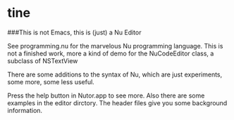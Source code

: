# tine
###This is not Emacs, this is (just) a Nu Editor

See programming.nu for the marvelous Nu programming language.
This is not a finished work,
more a kind of demo for the NuCodeEditor class, 
a subclass of NSTextView

There are some additions to the syntax of Nu,
which are just experiments, some more, some less useful.

Press the help button in Nutor.app to see more.
Also there are some examples in the editor dirctory.
The header files give you some background information.
